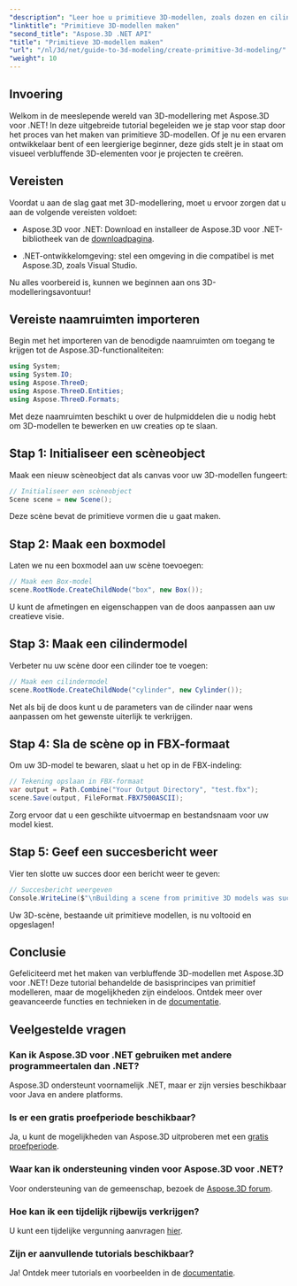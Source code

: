 ```yaml
---
"description": "Leer hoe u primitieve 3D-modellen, zoals dozen en cilinders, kunt maken en aanpassen en deze moeiteloos in FBX-formaat kunt opslaan."
"linktitle": "Primitieve 3D-modellen maken"
"second_title": "Aspose.3D .NET API"
"title": "Primitieve 3D-modellen maken"
"url": "/nl/3d/net/guide-to-3d-modeling/create-primitive-3d-modeling/"
"weight": 10
---
```


## Invoering

Welkom in de meeslepende wereld van 3D-modellering met Aspose.3D voor .NET! In deze uitgebreide tutorial begeleiden we je stap voor stap door het proces van het maken van primitieve 3D-modellen. Of je nu een ervaren ontwikkelaar bent of een leergierige beginner, deze gids stelt je in staat om visueel verbluffende 3D-elementen voor je projecten te creëren.

## Vereisten

Voordat u aan de slag gaat met 3D-modellering, moet u ervoor zorgen dat u aan de volgende vereisten voldoet:

- Aspose.3D voor .NET: Download en installeer de Aspose.3D voor .NET-bibliotheek van de [downloadpagina](https://releases.aspose.com/3d/net/).
  
- .NET-ontwikkelomgeving: stel een omgeving in die compatibel is met Aspose.3D, zoals Visual Studio.

Nu alles voorbereid is, kunnen we beginnen aan ons 3D-modelleringsavontuur!

## Vereiste naamruimten importeren

Begin met het importeren van de benodigde naamruimten om toegang te krijgen tot de Aspose.3D-functionaliteiten:

```csharp
using System;
using System.IO;
using Aspose.ThreeD;
using Aspose.ThreeD.Entities;
using Aspose.ThreeD.Formats;
```

Met deze naamruimten beschikt u over de hulpmiddelen die u nodig hebt om 3D-modellen te bewerken en uw creaties op te slaan.

## Stap 1: Initialiseer een scèneobject

Maak een nieuw scèneobject dat als canvas voor uw 3D-modellen fungeert:

```csharp
// Initialiseer een scèneobject
Scene scene = new Scene();
```

Deze scène bevat de primitieve vormen die u gaat maken.

## Stap 2: Maak een boxmodel

Laten we nu een boxmodel aan uw scène toevoegen:

```csharp
// Maak een Box-model
scene.RootNode.CreateChildNode("box", new Box());
```

U kunt de afmetingen en eigenschappen van de doos aanpassen aan uw creatieve visie.

## Stap 3: Maak een cilindermodel

Verbeter nu uw scène door een cilinder toe te voegen:

```csharp
// Maak een cilindermodel
scene.RootNode.CreateChildNode("cylinder", new Cylinder());
```

Net als bij de doos kunt u de parameters van de cilinder naar wens aanpassen om het gewenste uiterlijk te verkrijgen.

## Stap 4: Sla de scène op in FBX-formaat

Om uw 3D-model te bewaren, slaat u het op in de FBX-indeling:

```csharp
// Tekening opslaan in FBX-formaat
var output = Path.Combine("Your Output Directory", "test.fbx");
scene.Save(output, FileFormat.FBX7500ASCII);
```

Zorg ervoor dat u een geschikte uitvoermap en bestandsnaam voor uw model kiest.

## Stap 5: Geef een succesbericht weer

Vier ten slotte uw succes door een bericht weer te geven:

```csharp
// Succesbericht weergeven
Console.WriteLine($"\nBuilding a scene from primitive 3D models was successful.\nFile saved at {output}");
```

Uw 3D-scène, bestaande uit primitieve modellen, is nu voltooid en opgeslagen!

## Conclusie

Gefeliciteerd met het maken van verbluffende 3D-modellen met Aspose.3D voor .NET! Deze tutorial behandelde de basisprincipes van primitief modelleren, maar de mogelijkheden zijn eindeloos. Ontdek meer over geavanceerde functies en technieken in de [documentatie](https://reference.aspose.com/3d/net/).

## Veelgestelde vragen

### Kan ik Aspose.3D voor .NET gebruiken met andere programmeertalen dan .NET?

Aspose.3D ondersteunt voornamelijk .NET, maar er zijn versies beschikbaar voor Java en andere platforms.

### Is er een gratis proefperiode beschikbaar?

Ja, u kunt de mogelijkheden van Aspose.3D uitproberen met een [gratis proefperiode](https://releases.aspose.com/).

### Waar kan ik ondersteuning vinden voor Aspose.3D voor .NET?

Voor ondersteuning van de gemeenschap, bezoek de [Aspose.3D forum](https://forum.aspose.com/c/3d/18).

### Hoe kan ik een tijdelijk rijbewijs verkrijgen?

U kunt een tijdelijke vergunning aanvragen [hier](https://purchase.conholdate.com/temporary-license/).

### Zijn er aanvullende tutorials beschikbaar?

Ja! Ontdek meer tutorials en voorbeelden in de [documentatie](https://reference.aspose.com/3d/net/).